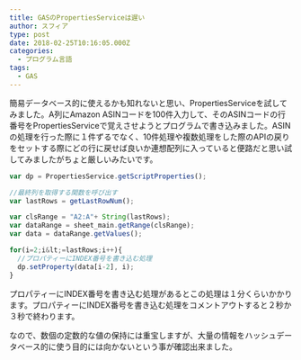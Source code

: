 ```yaml
---
title: GASのPropertiesServiceは遅い
author: スフィア
type: post
date: 2018-02-25T10:16:05.000Z
categories:
  - プログラム言語
tags:
  - GAS
---
```

簡易データベース的に使えるかも知れないと思い、PropertiesServiceを試してみました。A列にAmazon ASINコードを100件入力して、そのASINコードの行番号をPropertiesServiceで覚えさせようとプログラムで書き込みました。ASINの処理を行った際に１件ずるでなく、10件処理や複数処理をした際のAPIの戻りをセットする際にどの行に戻せば良いか連想配列に入っていると便路だと思い試してみましたがちょと厳しいみたいです。

``` js
var dp = PropertiesService.getScriptProperties();

//最終列を取得する関数を呼び出す
var lastRows = getLastRowNum();

var clsRange = "A2:A"+ String(lastRows);
var dataRange = sheet_main.getRange(clsRange);
var data = dataRange.getValues();

for(i=2;i&lt;=lastRows;i++){
  //プロパティーにINDEX番号を書き込む処理
  dp.setProperty(data[i-2], i);
}
```

プロパティーにINDEX番号を書き込む処理があるとこの処理は１分くらいかかります。プロパティーにINDEX番号を書き込む処理をコメントアウトすると２秒か３秒で終わります。

なので、数個の定数的な値の保持には重宝しますが、大量の情報をハッシュデータベース的に使う目的には向かないという事が確認出来ました。
